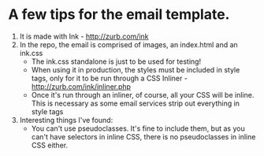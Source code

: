 # A few tips for the email template.
1. It is made with Ink - http://zurb.com/ink
2. In the repo, the email is comprised of images, an index.html and an ink.css
	- The ink.css standalone is just to be used for testing!
	- When using it in production, the styles must be included in style tags, only for it to be run through a CSS Inliner - http://zurb.com/ink/inliner.php
	- Once it's run through an inliner, of course, all your CSS will be inline. This is necessary as some email services strip out everything in style tags
3. Interesting things I've found:
	- You can't use pseudoclasses. It's fine to include them, but as you can't have selectors in inline CSS, there is no pseudoclasses in inline CSS either.
